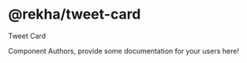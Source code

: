 @rekha/tweet-card
===============================================
Tweet Card

Component Authors, provide some documentation for your users here!